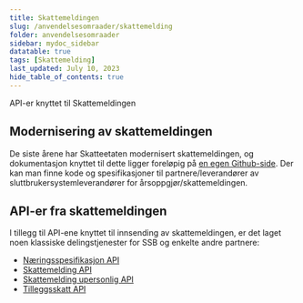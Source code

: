 ```yaml
---
title: Skattemeldingen
slug: /anvendelsesomraader/skattemelding
folder: anvendelsesomraader
sidebar: mydoc_sidebar
datatable: true
tags: [Skattemelding]
last_updated: July 10, 2023
hide_table_of_contents: true
---
```

<Summary>API-er knyttet til Skattemeldingen</Summary>

## Modernisering av skattemeldingen
De siste årene har Skatteetaten modernisert skattemeldingen, og dokumentasjon knyttet til dette ligger foreløpig på [en egen Github-side](https://github.com/Skatteetaten/skattemeldingen).
Der kan man finne kode og spesifikasjoner til partnere/leverandører av sluttbrukersystemleverandører for årsoppgjør/skattemeldingen.

## API-er fra skattemeldingen
I tillegg til API-ene knyttet til innsending av skattemeldingen, er det laget noen klassiske delingstjenester for SSB og enkelte andre partnere:
* [Næringsspesifikasjon API](../api/naeringsspesifikasjon.md)
* [Skattemelding API](../api/skattemelding.md)
* [Skattemelding upersonlig API](../api/skattemeldingupersonlig.md)
* [Tilleggsskatt API](../api/tilleggsskatt.md)
